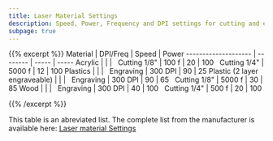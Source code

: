 ```yaml
---
title: Laser Material Settings
description: Speed, Power, Frequency and DPI settings for cutting and engraving
subpage: true
---
```


{{% excerpt %}}
Material             | DPI/Freq | Speed | Power
-------------------- | -------- | ----- | -----
Acrylic              |          |       |
 &nbsp; Cutting 1/8" | 100 f    | 20    | 100
 &nbsp; Cutting 1/4" | 5000 f   | 12    | 100
Plastics             |          |       |
 &nbsp; Engraving    | 300 DPI  | 90    | 25
Plastic (2 layer engraveable) | |       |
 &nbsp; Engraving    | 300 DPI  | 90    | 65
 &nbsp; Cutting 1/8" | 5000 f   | 30    | 85
Wood                 |          |       |
 &nbsp; Engraving    | 300 DPI  | 40    | 100
 &nbsp; Cutting 1/4" | 500 f    | 20    | 100

{{% /excerpt %}}


This table is an abreviated list. The complete list from the manufacturer is available here: [Laser material Settings][1]

<!-- Source: https://www.epiloglaser.com/assets/downloads/legend-material-settings.pdf  -->
[1]: laser-material-settings.pdf